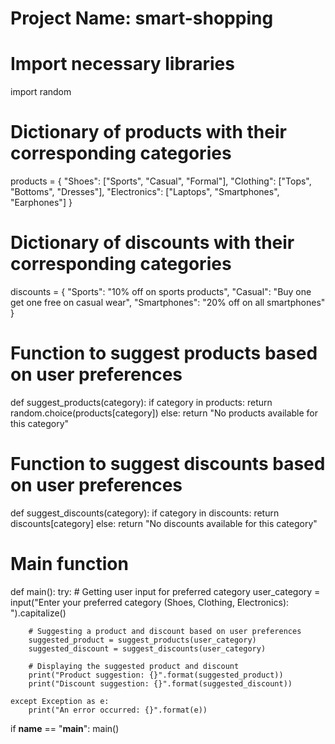 # Project Name: smart-shopping

# Import necessary libraries
import random

# Dictionary of products with their corresponding categories
products = {
    "Shoes": ["Sports", "Casual", "Formal"],
    "Clothing": ["Tops", "Bottoms", "Dresses"],
    "Electronics": ["Laptops", "Smartphones", "Earphones"]
}

# Dictionary of discounts with their corresponding categories
discounts = {
    "Sports": "10% off on sports products",
    "Casual": "Buy one get one free on casual wear",
    "Smartphones": "20% off on all smartphones"
}

# Function to suggest products based on user preferences
def suggest_products(category):
    if category in products:
        return random.choice(products[category])
    else:
        return "No products available for this category"

# Function to suggest discounts based on user preferences
def suggest_discounts(category):
    if category in discounts:
        return discounts[category]
    else:
        return "No discounts available for this category"

# Main function
def main():
    try:
        # Getting user input for preferred category
        user_category = input("Enter your preferred category (Shoes, Clothing, Electronics): ").capitalize()

        # Suggesting a product and discount based on user preferences
        suggested_product = suggest_products(user_category)
        suggested_discount = suggest_discounts(user_category)

        # Displaying the suggested product and discount
        print("Product suggestion: {}".format(suggested_product))
        print("Discount suggestion: {}".format(suggested_discount))
    
    except Exception as e:
        print("An error occurred: {}".format(e))

if __name__ == "__main__":
    main()